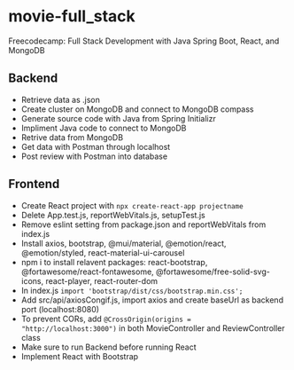 # movie-full_stack
Freecodecamp: Full Stack Development with Java Spring Boot, React, and MongoDB

## Backend
* Retrieve data as .json
* Create cluster on MongoDB and connect to MongoDB compass
* Generate source code with Java from Spring Initializr
* Impliment Java code to connect to MongoDB
* Retrive data from MongoDB
* Get data with Postman through localhost
* Post review with Postman into database

## Frontend
* Create React project with ```npx create-react-app projectname```
* Delete App.test.js, reportWebVitals.js, setupTest.js
* Remove eslint setting from package.json and reportWebVitals from index.js
* Install axios, bootstrap, @mui/material, @emotion/react, @emotion/styled, react-material-ui-carousel
* npm i to install relavent packages: react-bootstrap, @fortawesome/react-fontawesome, @fortawesome/free-solid-svg-icons, react-player, react-router-dom
* In index.js ```import 'bootstrap/dist/css/bootstrap.min.css';```
* Add src/api/axiosCongif.js, import axios and create baseUrl as backend port (localhost:8080)
* To prevent CORs, add ```@CrossOrigin(origins = "http://localhost:3000")``` in both MovieController and ReviewController class
* Make sure to run Backend before running React
* Implement React with Bootstrap